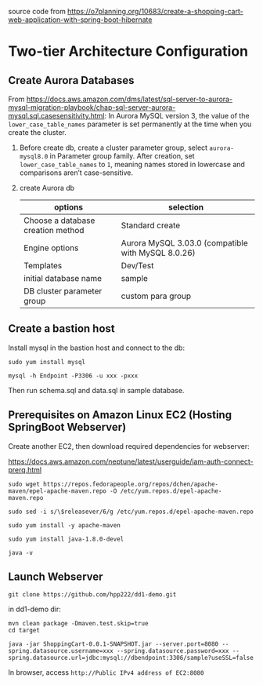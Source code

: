 
source code from https://o7planning.org/10683/create-a-shopping-cart-web-application-with-spring-boot-hibernate

# Two-tier Architecture Configuration
## Create Aurora Databases
From https://docs.aws.amazon.com/dms/latest/sql-server-to-aurora-mysql-migration-playbook/chap-sql-server-aurora-mysql.sql.casesensitivity.html: In Aurora MySQL version 3, the value of the ```lower_case_table_names``` parameter is set permanently at the time when you create the cluster. 

1. Before create db, create a cluster parameter group, select ```aurora-mysql8.0``` in Parameter group family. After creation, set ```lower_case_table_names``` to ```1```, meaning names stored in lowercase and comparisons aren’t case-sensitive.
2. create Aurora db

    | options | selection |
    | --- | --- |
    | Choose a database creation method | Standard create |
    |Engine options | Aurora MySQL 3.03.0 (compatible with MySQL 8.0.26)|
    | Templates | Dev/Test |
    | initial database name | sample |
    | DB cluster parameter group | custom para group |

## Create a bastion host

Install mysql in the bastion host and connect to the db:

```
sudo yum install mysql
```
```
mysql -h Endpoint -P3306 -u xxx -pxxx
```

Then run schema.sql and data.sql in sample database.


## Prerequisites on Amazon Linux EC2 (Hosting SpringBoot Webserver)

Create another EC2, then download required dependencies for webserver:

https://docs.aws.amazon.com/neptune/latest/userguide/iam-auth-connect-prerq.html

```
sudo wget https://repos.fedorapeople.org/repos/dchen/apache-maven/epel-apache-maven.repo -O /etc/yum.repos.d/epel-apache-maven.repo
```

```
sudo sed -i s/\$releasever/6/g /etc/yum.repos.d/epel-apache-maven.repo
```

```
sudo yum install -y apache-maven
```

```
sudo yum install java-1.8.0-devel

java -v
```

## Launch Webserver

```git
git clone https://github.com/hpp222/dd1-demo.git
```

in dd1-demo dir:
```
mvn clean package -Dmaven.test.skip=true
cd target
```

```
java -jar ShoppingCart-0.0.1-SNAPSHOT.jar --server.port=8080 --spring.datasource.username=xxx --spring.datasource.password=xxx --spring.datasource.url=jdbc:mysql://dbendpoint:3306/sample?useSSL=false
```

In browser, access ```http://Public IPv4 address of EC2:8080```
